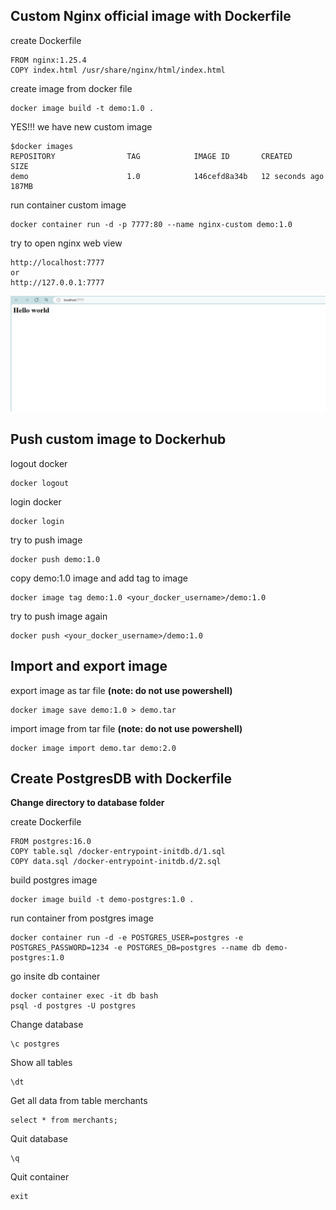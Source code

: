 ## Custom Nginx official image with Dockerfile

create Dockerfile
```
FROM nginx:1.25.4
COPY index.html /usr/share/nginx/html/index.html
```

create image from docker file
```
docker image build -t demo:1.0 .
```

YES!!! we have new custom image
```
$docker images
REPOSITORY                TAG            IMAGE ID       CREATED          SIZE
demo                      1.0            146cefd8a34b   12 seconds ago   187MB
```

run container custom image
```
docker container run -d -p 7777:80 --name nginx-custom demo:1.0
```

try to open nginx web view
```
http://localhost:7777
or
http://127.0.0.1:7777
```

![alt text](hello-world.PNG)

## Push custom image to Dockerhub

logout docker
```
docker logout
```

login docker
```
docker login
```

try to push image
```
docker push demo:1.0
```

copy demo:1.0 image and add tag to image
```
docker image tag demo:1.0 <your_docker_username>/demo:1.0
```

try to push image again
```
docker push <your_docker_username>/demo:1.0
```

## Import and export image

export image as tar file **(note: do not use powershell)**
```
docker image save demo:1.0 > demo.tar
```

import image from tar file **(note: do not use powershell)**
```
docker image import demo.tar demo:2.0
```

## Create PostgresDB with Dockerfile

**Change directory to database folder**

create Dockerfile
```
FROM postgres:16.0
COPY table.sql /docker-entrypoint-initdb.d/1.sql
COPY data.sql /docker-entrypoint-initdb.d/2.sql
```

build postgres image
```
docker image build -t demo-postgres:1.0 .
```

run container from postgres image
```
docker container run -d -e POSTGRES_USER=postgres -e POSTGRES_PASSWORD=1234 -e POSTGRES_DB=postgres --name db demo-postgres:1.0
```

go insite db container
```
docker container exec -it db bash
psql -d postgres -U postgres
```

Change database
```
\c postgres
```

Show all tables
```
\dt
```

Get all data from table merchants
```
select * from merchants;
```

Quit database
```
\q
```

Quit container
```
exit
```
